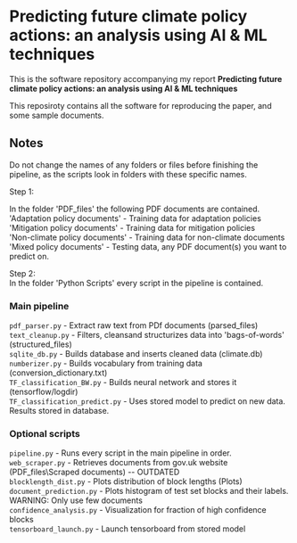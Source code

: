 #  Predicting future climate policy actions: an analysis using AI & ML techniques


This is the software repository accompanying my report **Predicting future climate policy actions: an analysis using AI & ML techniques**

This reposiroty contains all the software for reproducing the paper, and some sample documents.

## Notes
Do not change the names of any folders or files before finishing the pipeline, as the scripts look in folders with these specific names.

Step 1:  

In the folder 'PDF_files' the following PDF documents are contained.  
'Adaptation policy documents' - Training data for adaptation policies  
'Mitigation policy documents' - Training data for mitigation policies  
'Non-climate policy documents' - Training data for non-climate documents  
'Mixed policy documents' - Testing data, any PDF document(s) you want to predict on.  

Step 2:  
In the folder 'Python Scripts' every script in the pipeline is contained.  

### Main pipeline  
`pdf_parser.py` - Extract raw text from PDf documents (parsed_files)  
`text_cleanup.py` - Filters, cleansand structurizes data into 'bags-of-words' (structured_files)  
`sqlite_db.py` - Builds database and inserts cleaned data (climate.db)  
`numberizer.py` - Builds vocabulary from training data (conversion_dictionary.txt)  
`TF_classification_BW.py` - Builds neural network and stores it (tensorflow/logdir)  
`TF_classification_predict.py` - Uses stored model to predict on new data. Results stored in database.  

### Optional scripts  
`pipeline.py` - Runs every script in the main pipeline in order.  
`web_scraper.py` - Retrieves documents from gov.uk website (PDF_files\Scraped documents) -- OUTDATED  
`blocklength_dist.py` - Plots distribution of block lengths (Plots)  
`document_prediction.py` - Plots histogram of test set blocks and their labels. WARNING: Only use few documents  
`confidence_analysis.py` - Visualization for fraction of high confidence blocks  
`tensorboard_launch.py` - Launch tensorboard from stored model  
